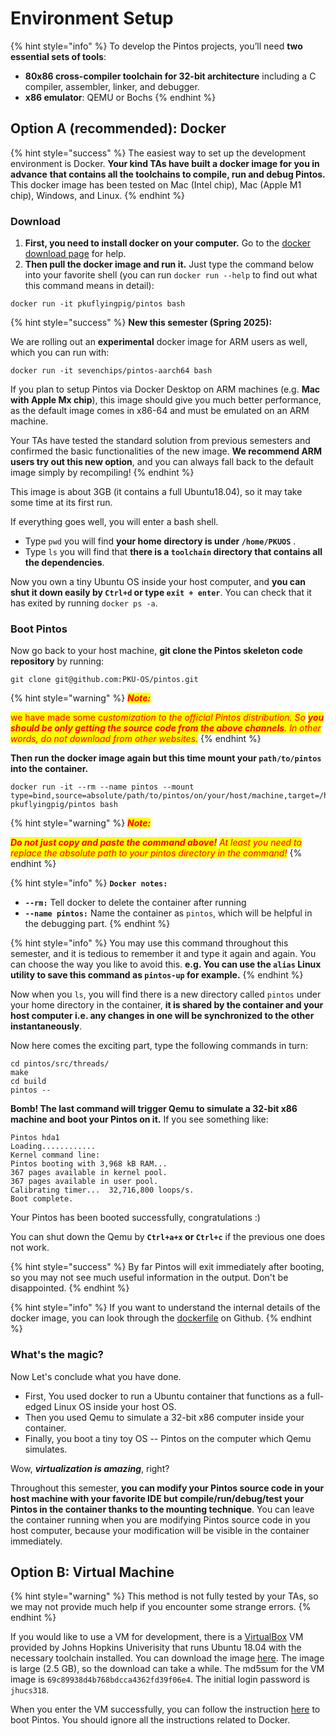 # Environment Setup

{% hint style="info" %}
To develop the Pintos projects, you’ll need **two essential sets of tools**:

* **80x86 cross-compiler toolchain for 32-bit architecture** including a C compiler, assembler, linker, and debugger.
* **x86 emulator**: QEMU or Bochs
{% endhint %}

## Option A (recommended): Docker

{% hint style="success" %}
The easiest way to set up the development environment is Docker. **Your kind TAs have built a docker image for you in advance** **that contains all the toolchains to compile, run and debug Pintos.** This docker image has been tested on Mac (Intel chip), Mac (Apple M1 chip), Windows, and Linux.
{% endhint %}

### Download

1. **First, you need to install docker on your computer.** Go to the [docker download page](https://www.docker.com/get-started) for help.
2. **Then pull the docker image and run it.** Just type the command below into your favorite shell (you can run `docker run --help` to find out what this command means in detail):

```
docker run -it pkuflyingpig/pintos bash
```

{% hint style="success" %}
**New this semester (Spring 2025):**

We are rolling out an **experimental** docker image for ARM users as well, which you can run with:&#x20;

```
docker run -it sevenchips/pintos-aarch64 bash
```

&#x20;If you plan to setup Pintos via Docker Desktop on ARM machines (e.g. **Mac with Apple Mx chip**), this image should give you much better performance, as the default image comes in x86-64 and must be emulated on an ARM machine.

Your TAs have tested the standard solution from previous semesters and confirmed the basic functionalities of the new image. **We recommend ARM users try out this new option**, and you can always fall back to the default image simply by recompiling!
{% endhint %}

This image is about 3GB (it contains a full Ubuntu18.04), so it may take some time at its first run.

If everything goes well, you will enter a bash shell.

* Type `pwd` you will find **your home directory is under `/home/PKUOS`** .
* Type `ls` you will find that **there is a `toolchain` directory that contains all the dependencies**.

Now you own a tiny Ubuntu OS inside your host computer, and **you can shut it down easily by `Ctrl+d` or type `exit + enter`**. You can check that it has exited by running `docker ps -a`.

### Boot Pintos

Now go back to your host machine, **git clone the Pintos skeleton code repository** by running:

```
git clone git@github.com:PKU-OS/pintos.git
```

{% hint style="warning" %}
_<mark style="color:red;">**Note:**</mark>_

<mark style="color:red;">we have made some c</mark>_<mark style="color:red;">ustomization to the official Pintos distribution. So</mark>_ _<mark style="color:red;">**you should be only getting the source code from the above channels**</mark><mark style="color:red;">. In other words, do not download from other websites.</mark>_
{% endhint %}

**Then run the docker image again but this time mount your `path/to/pintos` into the container.**

```
docker run -it --rm --name pintos --mount type=bind,source=absolute/path/to/pintos/on/your/host/machine,target=/home/PKUOS/pintos pkuflyingpig/pintos bash
```

{% hint style="warning" %}
_<mark style="color:red;">**Note:**</mark>_

_<mark style="color:red;">**Do not just copy and paste the command above!**</mark>_ _<mark style="color:red;">At least you need to replace the absolute path to your pintos directory in the command!</mark>_
{% endhint %}

{% hint style="info" %}
**`Docker notes:`**

* **`--rm:`** Tell docker to delete the container after running
* **`--name pintos:`** Name the container as `pintos`, which will be helpful in the debugging part.
{% endhint %}

{% hint style="info" %}
You may use this command throughout this semester, and it is tedious to remember it and type it again and again. You can choose the way you like to avoid this. **e.g. You can use the `alias` Linux utility to save this command as `pintos-up` for example.**
{% endhint %}

Now when you `ls`, you will find there is a new directory called `pintos` under your home directory in the container, **it is shared by the container and your host computer i.e. any changes in one will be synchronized to the other instantaneously**.

Now here comes the exciting part, type the following commands in turn:

```
cd pintos/src/threads/
make
cd build
pintos --
```

**Bomb! The last command will trigger Qemu to simulate a 32-bit x86 machine and boot your Pintos on it.** If you see something like:

```
Pintos hda1
Loading............
Kernel command line:
Pintos booting with 3,968 kB RAM...
367 pages available in kernel pool.
367 pages available in user pool.
Calibrating timer...  32,716,800 loops/s.
Boot complete.
```

Your Pintos has been booted successfully, congratulations :)

You can shut down the Qemu by **`Ctrl+a+x` or `Ctrl+c`** if the previous one does not work.

{% hint style="success" %}
By far Pintos will exit immediately after booting, so you may not see much useful information in the output. Don't be disappointed.
{% endhint %}

{% hint style="info" %}
If you want to understand the internal details of the docker image, you can look through the [dockerfile](https://github.com/PKU-OS/Pintos-dockerfile/blob/main/dockerfile) on Github.
{% endhint %}

### What's the magic?

Now Let's conclude what you have done.

* First, You used docker to run a Ubuntu container that functions as a full-edged Linux OS inside your host OS.
* Then you used Qemu to simulate a 32-bit x86 computer inside your container.
* Finally, you boot a tiny toy OS -- Pintos on the computer which Qemu simulates.

Wow, _**virtualization is amazing**_, right?

Throughout this semester, **you can modify your Pintos source code in your host machine with your favorite IDE but compile/run/debug/test your Pintos in the container thanks to the mounting technique**. You can leave the container running when you are modifying Pintos source code in you host computer, because your modification will be visible in the container immediately.

## Option B: Virtual Machine

{% hint style="warning" %}
This method is not fully tested by your TAs, so we may not provide much help if you encounter some strange errors.
{% endhint %}

If you would like to use a VM for development, there is a [VirtualBox](https://www.virtualbox.org) VM provided by Johns Hopkins Univerisity that runs Ubuntu 18.04 with the necessary toolchain installed. You can download the image [here](https://bit.ly/3j9Elp4). The image is large (2.5 GB), so the download can take a while. The md5sum for the VM image is `69c89938d4b768bdcca4362fd39f06e4`. The initial login password is `jhucs318`.

When you enter the VM successfully, you can follow the instruction [here](environment-setup.md#boot-pintos) to boot Pintos. You should ignore all the instructions related to Docker.
